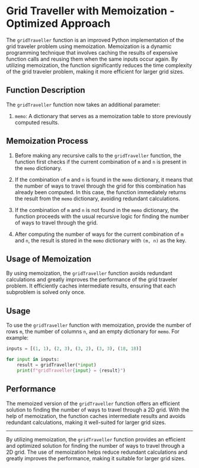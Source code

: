 # Grid Traveller with Memoization - Optimized Approach

The `gridTraveller` function is an improved Python implementation of the grid traveler problem using memoization. Memoization is a dynamic programming technique that involves caching the results of expensive function calls and reusing them when the same inputs occur again. By utilizing memoization, the function significantly reduces the time complexity of the grid traveler problem, making it more efficient for larger grid sizes.

## Function Description

The `gridTraveller` function now takes an additional parameter:

1. `memo`: A dictionary that serves as a memoization table to store previously computed results.

## Memoization Process

1. Before making any recursive calls to the `gridTraveller` function, the function first checks if the current combination of `m` and `n` is present in the `memo` dictionary.

2. If the combination of `m` and `n` is found in the `memo` dictionary, it means that the number of ways to travel through the grid for this combination has already been computed. In this case, the function immediately returns the result from the `memo` dictionary, avoiding redundant calculations.

3. If the combination of `m` and `n` is not found in the `memo` dictionary, the function proceeds with the usual recursive logic for finding the number of ways to travel through the grid.

4. After computing the number of ways for the current combination of `m` and `n`, the result is stored in the `memo` dictionary with `(m, n)` as the key.

## Usage of Memoization

By using memoization, the `gridTraveller` function avoids redundant calculations and greatly improves the performance of the grid traveler problem. It efficiently caches intermediate results, ensuring that each subproblem is solved only once.

## Usage

To use the `gridTraveller` function with memoization, provide the number of rows `m`, the number of columns `n`, and an empty dictionary for `memo`. For example:

```python
inputs = [(1, 1), (2, 3), (3, 2), (3, 3), (18, 18)]

for input in inputs:
    result = gridTraveller(*input)
    print(f"gridTraveller{input} = {result}")
```

## Performance

The memoized version of the `gridTraveller` function offers an efficient solution to finding the number of ways to travel through a 2D grid. With the help of memoization, the function caches intermediate results and avoids redundant calculations, making it well-suited for larger grid sizes.

---

By utilizing memoization, the `gridTraveller` function provides an efficient and optimized solution for finding the number of ways to travel through a 2D grid. The use of memoization helps reduce redundant calculations and greatly improves the performance, making it suitable for larger grid sizes.

